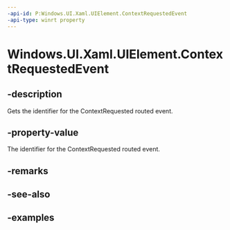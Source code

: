 ```yaml
---
-api-id: P:Windows.UI.Xaml.UIElement.ContextRequestedEvent
-api-type: winrt property
---
```


<!-- Property syntax.
public RoutedEvent ContextRequestedEvent { get; }
-->

# Windows.UI.Xaml.UIElement.ContextRequestedEvent

## -description

Gets the identifier for the ContextRequested routed event.



## -property-value

The identifier for the ContextRequested routed event.

## -remarks

## -see-also

## -examples

